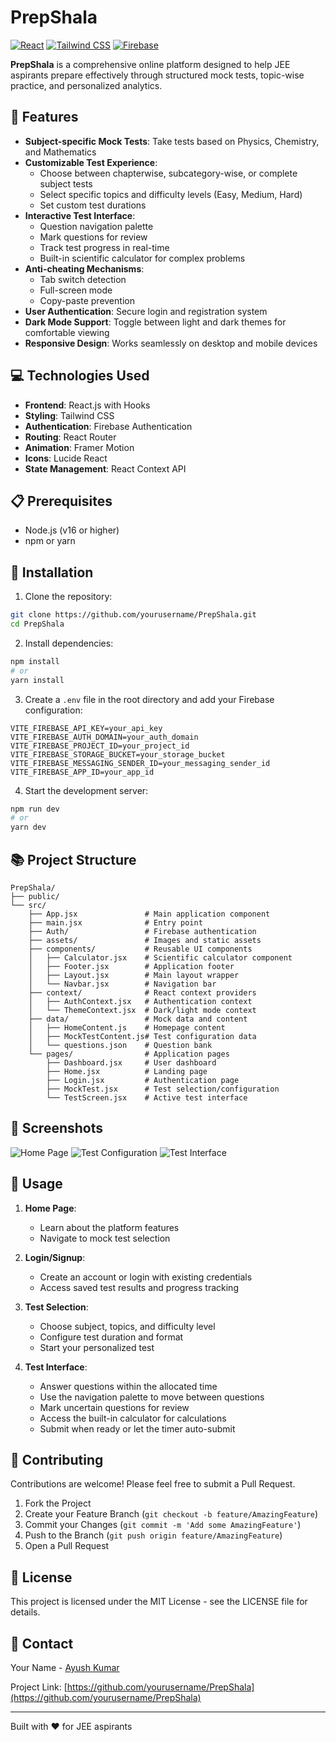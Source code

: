 # PrepShala

[![React](https://img.shields.io/badge/React-20232A?style=for-the-badge&logo=react&logoColor=61DAFB)](https://reactjs.org/)
[![Tailwind CSS](https://img.shields.io/badge/Tailwind_CSS-38B2AC?style=for-the-badge&logo=tailwind-css&logoColor=white)](https://tailwindcss.com/)
[![Firebase](https://img.shields.io/badge/Firebase-FFCA28?style=for-the-badge&logo=firebase&logoColor=black)](https://firebase.google.com/)

**PrepShala** is a comprehensive online platform designed to help JEE aspirants prepare effectively through structured mock tests, topic-wise practice, and personalized analytics.

## 🚀 Features

- **Subject-specific Mock Tests**: Take tests based on Physics, Chemistry, and Mathematics
- **Customizable Test Experience**:
  - Choose between chapterwise, subcategory-wise, or complete subject tests
  - Select specific topics and difficulty levels (Easy, Medium, Hard)
  - Set custom test durations
- **Interactive Test Interface**:
  - Question navigation palette
  - Mark questions for review
  - Track test progress in real-time
  - Built-in scientific calculator for complex problems
- **Anti-cheating Mechanisms**:
  - Tab switch detection
  - Full-screen mode
  - Copy-paste prevention
- **User Authentication**: Secure login and registration system
- **Dark Mode Support**: Toggle between light and dark themes for comfortable viewing
- **Responsive Design**: Works seamlessly on desktop and mobile devices

## 💻 Technologies Used

- **Frontend**: React.js with Hooks
- **Styling**: Tailwind CSS
- **Authentication**: Firebase Authentication
- **Routing**: React Router
- **Animation**: Framer Motion
- **Icons**: Lucide React
- **State Management**: React Context API

## 📋 Prerequisites

- Node.js (v16 or higher)
- npm or yarn

## 🔧 Installation

1. Clone the repository:
```bash
git clone https://github.com/yourusername/PrepShala.git
cd PrepShala
```

2. Install dependencies:
```bash
npm install
# or
yarn install
```

3. Create a `.env` file in the root directory and add your Firebase configuration:
```
VITE_FIREBASE_API_KEY=your_api_key
VITE_FIREBASE_AUTH_DOMAIN=your_auth_domain
VITE_FIREBASE_PROJECT_ID=your_project_id
VITE_FIREBASE_STORAGE_BUCKET=your_storage_bucket
VITE_FIREBASE_MESSAGING_SENDER_ID=your_messaging_sender_id
VITE_FIREBASE_APP_ID=your_app_id
```

4. Start the development server:
```bash
npm run dev
# or
yarn dev
```

## 📚 Project Structure

```
PrepShala/
├── public/
└── src/
    ├── App.jsx               # Main application component
    ├── main.jsx              # Entry point
    ├── Auth/                 # Firebase authentication
    ├── assets/               # Images and static assets
    ├── components/           # Reusable UI components
    │   ├── Calculator.jsx    # Scientific calculator component
    │   ├── Footer.jsx        # Application footer
    │   ├── Layout.jsx        # Main layout wrapper
    │   └── Navbar.jsx        # Navigation bar
    ├── context/              # React context providers
    │   ├── AuthContext.jsx   # Authentication context
    │   └── ThemeContext.jsx  # Dark/light mode context
    ├── data/                 # Mock data and content
    │   ├── HomeContent.js    # Homepage content
    │   ├── MockTestContent.js# Test configuration data
    │   └── questions.json    # Question bank
    └── pages/                # Application pages
        ├── Dashboard.jsx     # User dashboard
        ├── Home.jsx          # Landing page
        ├── Login.jsx         # Authentication page
        ├── MockTest.jsx      # Test selection/configuration
        └── TestScreen.jsx    # Active test interface
```

## 📱 Screenshots

![Home Page](https://example.com/screenshots/home.png)
![Test Configuration](https://example.com/screenshots/config.png)
![Test Interface](https://example.com/screenshots/test.png)

## 🚦 Usage

1. **Home Page**:
   - Learn about the platform features
   - Navigate to mock test selection

2. **Login/Signup**:
   - Create an account or login with existing credentials
   - Access saved test results and progress tracking

3. **Test Selection**:
   - Choose subject, topics, and difficulty level
   - Configure test duration and format
   - Start your personalized test

4. **Test Interface**:
   - Answer questions within the allocated time
   - Use the navigation palette to move between questions
   - Mark uncertain questions for review
   - Access the built-in calculator for calculations
   - Submit when ready or let the timer auto-submit

## 🤝 Contributing

Contributions are welcome! Please feel free to submit a Pull Request.

1. Fork the Project
2. Create your Feature Branch (`git checkout -b feature/AmazingFeature`)
3. Commit your Changes (`git commit -m 'Add some AmazingFeature'`)
4. Push to the Branch (`git push origin feature/AmazingFeature`)
5. Open a Pull Request

## 📄 License

This project is licensed under the MIT License - see the LICENSE file for details.

## 📧 Contact

Your Name - [Ayush Kumar](mailto:ayushkumar2205@gmail.com)

Project Link: [https://github.com/yourusername/PrepShala](https://github.com/yourusername/PrepShala)

---

Built with ❤️ for JEE aspirants
